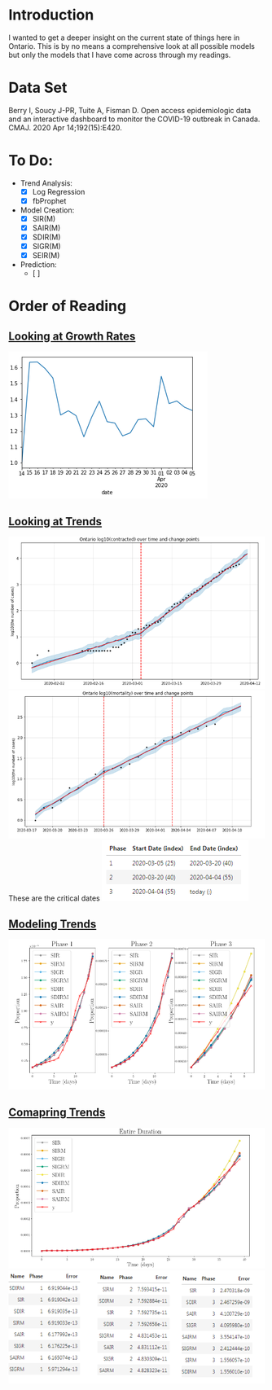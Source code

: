# Introduction
I wanted to get a deeper insight on the current state of things here in Ontario.  This is by no means a comprehensive look at all possible models but only the models that I have come across through my readings.

# Data Set
Berry I, Soucy J-PR, Tuite A, Fisman D. Open access epidemiologic data and an interactive dashboard to monitor the COVID-19 outbreak in Canada. CMAJ. 2020 Apr 14;192(15):E420.

# To Do:

- Trend Analysis:
	- [x] Log Regression
	- [x] fbProphet

- Model Creation:
	- [x] SIR(M)
	- [x] SAIR(M)
	- [x] SDIR(M)
	- [x] SIGR(M)
	- [x] SEIR(M)

- Prediction:
	- [ ] 


# Order of Reading

## [Looking at Growth Rates](https://github.com/mgaringoDev/myOntarioCovidModelTrendAnalysis/blob/master/notebooks/GrowthFactor.ipynb)
![](https://raw.githubusercontent.com/mgaringoDev/myOntarioCovidModelTrendAnalysis/master/imgs/weeklyGrowthFactor.PNG)

## [Looking at Trends](https://github.com/mgaringoDev/myOntarioCovidModelTrendAnalysis/blob/master/notebooks/TrendLines_fbprophet.ipynb)
![](https://raw.githubusercontent.com/mgaringoDev/myOntarioCovidModelTrendAnalysis/master/imgs/trendAnalysis_1.PNG)
![](https://raw.githubusercontent.com/mgaringoDev/myOntarioCovidModelTrendAnalysis/master/imgs/trendAnalysis_2.PNG)
These are the critical dates
![](https://raw.githubusercontent.com/mgaringoDev/myOntarioCovidModelTrendAnalysis/master/imgs/criticalDates.PNG)

## [Modeling Trends](https://github.com/mgaringoDev/myOntarioCovidModelTrendAnalysis/blob/master/notebooks/ModelComparison.ipynb)
![](https://raw.githubusercontent.com/mgaringoDev/myOntarioCovidModelTrendAnalysis/master/imgs/3PhaseModelComparison.PNG)


## [Comapring Trends](https://github.com/mgaringoDev/myOntarioCovidModelTrendAnalysis/blob/master/notebooks/ModelComparison.ipynb)
![](https://raw.githubusercontent.com/mgaringoDev/myOntarioCovidModelTrendAnalysis/master/imgs/entireTimeModelComparison.PNG)
![](https://raw.githubusercontent.com/mgaringoDev/myOntarioCovidModelTrendAnalysis/master/imgs/modelErrorComparison.png)

